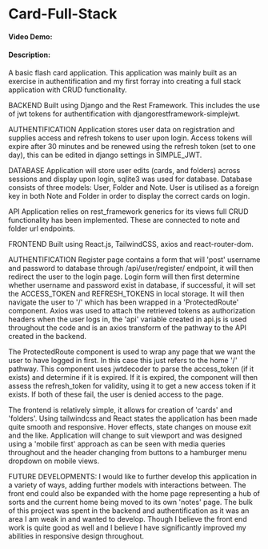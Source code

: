 # Card-Full-Stack

#### Video Demo: <URL HERE>

#### Description:

A basic flash card application.
This application was mainly built as an exercise in authentification and my first forray into creating a full stack
application with CRUD functionality.

BACKEND
Built using Django and the Rest Framework. This includes the use of jwt tokens for authentification with djangorestframework-simplejwt.

AUTHENTIFICATION
Application stores user data on registration and supplies access and refresh tokens to user upon login. Access tokens will expire after 30
minutes and be renewed using the refresh token (set to one day), this can be edited in django settings in SIMPLE_JWT.

DATABASE
Application will store user edits (cards, and folders) across sessions and display upon login, sqlite3 was used for database.
Database consists of three models: User, Folder and Note. User is utilised as a foreign key in both Note and Folder in order to display
the correct cards on login.

API
Application relies on rest_framework generics for its views full CRUD functionality has been implemented. These are connected to note and folder url endpoints.

FRONTEND
Built using React.js, TailwindCSS, axios and react-router-dom.

AUTHENTIFICATION
Register page contains a form that will 'post' username and password to database through /api/user/register/ endpoint, it will then redirect the
user to the login page. Login form will then first determine whether username and password exist in database, if successful, it will set the ACCESS_TOKEN and REFRESH_TOKENS in local storage. It will then navigate the user to '/' which has been wrapped in a 'ProtectedRoute' component. Axios was used to attach the retrieved tokens as authorization headers when the user logs in, the 'api' variable created in api.js is used throughout the code and is an axios transform of the pathway to the API created in the backend.

The ProtectedRoute component is used to wrap any page that we want the user to have logged in first. In this case this just refers to the home '/' pathway. This component uses jwtdecoder to parse the access_token (if it exists) and determine if it is expired. If it is expired, the component will then assess the refresh_token for validity, using it to get a new access token if it exists. If both of these fail, the user is denied access to the page.

The frontend is relatively simple, it allows for creation of 'cards' and 'folders'. Using tailwindcss and React states the application has been made quite smooth and responsive. Hover effects, state changes on mouse exit and the like. Application will change to suit viewport and was designed using a 'mobile first' approach as can be seen with media queries throughout and the header changing from buttons to a hamburger menu dropdown on mobile views.

FUTURE DEVELOPMENTS:
I would like to further develop this application in a variety of ways, adding further models with interactions between. The front end could also be expanded with the home page representing a hub of sorts and the current home being moved to its own 'notes' page. The bulk of this project was spent in the backend and authentification as it was an area I am weak in and wanted to develop. Though I believe the front end work is quite good as well and I believe I have significantly improved my abilities in responsive design throughout.
